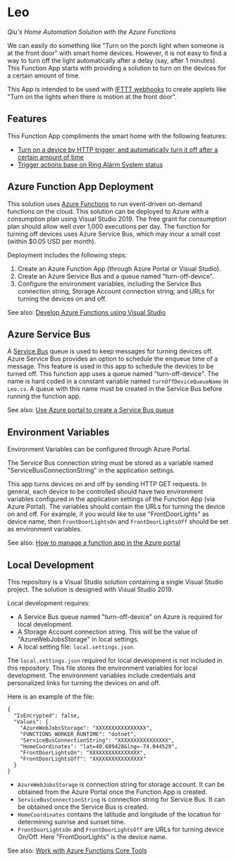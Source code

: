 ﻿# Leo
_Qiu's Home Automation Solution with the Azure Functions_

We can easily do something like "Turn on the porch light when someone is at the front door" with smart home devices. However, it is not easy to find a way to turn off the light automatically after a delay (say, after 1 minutes). This Function App starts with providing a solution to turn on the devices for a certain amount of time.

This App is intended to be used with [IFTTT webhooks](https://ifttt.com/maker_webhooks) to create applets like "Turn on the lights when there is motion at the front door".

## Features
This Function App compliments the smart home with the following features:
* [Turn on a device by HTTP trigger, and automatically turn it off after a certain amount of time](docs/TurnOnDevice.md)
* [Trigger actions base on Ring Alarm System status](docs/Ring.md)

## Azure Function App Deployment
This solution uses [Azure Functions](https://azure.microsoft.com/en-us/services/functions/) to run event-driven on-demand functions on the cloud. This solution can be deployed to Azure with a consumption plan using Visual Studio 2019. The free grant for consumption plan should allow well over 1,000 executions per day. The function for turning off devices uses Azure Service Bus, which may incur a small cost (within $0.05 USD per month).

Deployment includes the following steps:
1. Create an Azure Function App (through Azure Portal or Visual Studio).
2. Create an Azure Service Bus and a queue named "turn-off-device".
3. Configure the environment variables, including the Service Bus connection string, Storage Account connection string, and URLs for turning the devices on and off.

See also: [Develop Azure Functions using Visual Studio](https://docs.microsoft.com/en-us/azure/azure-functions/functions-develop-vs#publish-to-azure)

## Azure Service Bus
A [Service Bus](https://docs.microsoft.com/en-us/azure/service-bus-messaging/) queue is used to keep messages for turning devices off. Azure Service Bus provides an option to schedule the enqueue time of a message. This feature is used in this app to schedule the devices to be turned off. This function app uses a queue named "turn-off-device". The name is hard coded in a constant variable named `turnOffDeviceQueueName` in `Leo.cs`. A queue with this name must be created in the Service Bus before running the function app.

See also: [Use Azure portal to create a Service Bus queue](https://docs.microsoft.com/en-us/azure/service-bus-messaging/service-bus-quickstart-portal)

## Environment Variables
Environment Variables can be configured through Azure Portal.

The Service Bus connection string must be stored as a variable named "ServiceBusConnectionString" in the application settings.

This app turns devices on and off by sending HTTP GET requests. In general, each device to be controlled should have two environment variables configured in the application settings of the Function App (via Azure Portal). The variables should contain the URLs for turning the device on and off. For example, if you would like to use "FrontDoorLights" as device name, then `FrontDoorLightsOn` and `FrontDoorLightsOff` should be set as environment variables.

See also: [How to manage a function app in the Azure portal](https://docs.microsoft.com/en-us/azure/azure-functions/functions-how-to-use-azure-function-app-settings#settings)

## Local Development
This repository is a Visual Studio solution containing a single Visual Studio project. The solution is designed with Visual Studio 2019.

Local development requires:
* A Service Bus queue named "turn-off-device" on Azure is required for local development.
* A Storage Account connection string. This will be the value of "AzureWebJobsStorage" in local settings.
* A local setting file: `local.settings.json`.

The `local.settings.json` required for local development is not included in this repository. This file stores the environment variables for local development. The environment variables include credentials and personalized links for turning the devices on and off.

Here is an example of the file:
```
{
  "IsEncrypted": false,
  "Values": {
    "AzureWebJobsStorage": "XXXXXXXXXXXXXXXX",
    "FUNCTIONS_WORKER_RUNTIME": "dotnet",
    "ServiceBusConnectionString": "XXXXXXXXXXXXXXXX",
    "HomeCoordinates": "lat=40.689428&lng=-74.044529",
    "FrontDoorLightsOn": "XXXXXXXXXXXXXXXX",
    "FrontDoorLightsOff": "XXXXXXXXXXXXXXXX"
  }
}
```
* `AzureWebJobsStorage` is connection string for storage account. It can be obtained from the Azure Portal once the Function App is created. 
* `ServiceBusConnectionString` is connection string for Service Bus. It can be obtained once the Service Bus is created.
* `HomeCoordinates` contains the latitude and longitude of the location for determining sunrise and sunset time.
* `FrontDoorLightsOn` and `FrontDoorLightsOff` are URLs for turning device On/Off. Here "FrontDoorLights" is the device name.

See also: [Work with Azure Functions Core Tools](https://docs.microsoft.com/en-us/azure/azure-functions/functions-run-local#local-settings-file)
